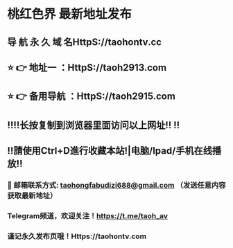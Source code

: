# 桃红色界 最新地址发布 
## 导 航 永 久 域 名HttpS://taohontv.cc
## ⭐️ 👉 地址一 ：HttpS://taoh2913.com
## ⭐️ 👉 备用导航 ：HttpS://taoh2915.com
## ‼️‼️长按复制到浏览器里面访问以上网址‼️  ‼️
## ‼️請使用Ctrl+D進行收藏本站!|电脑/Ipad/手机在线播放‼️
### 📧 邮箱联系方式: taohongfabudizi688@gmail.com （发送任意内容获取最新地址）
### Telegram频道，欢迎关注！https://t.me/taoh_av
### 谨记永久发布页哦！Https://taohontv.com
